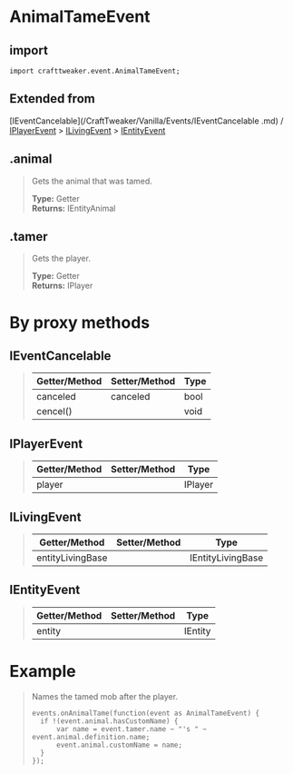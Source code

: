 # AnimalTameEvent

## import
`import crafttweaker.event.AnimalTameEvent;`

## Extended from

[IEventCancelable](/CraftTweaker/Vanilla/Events/IEventCancelable .md) / [IPlayerEvent](/CraftTweaker/Vanilla/Events/IPlayerEvent.md) > [ILivingEvent](/CraftTweaker/Vanilla/Events/ILivingEvent.md) > [IEntityEvent](CraftTweaker/Vanilla/Events/IEntityEvent.md)

## .animal
> Gets the animal that was tamed.
>
> **Type:** Getter  
> **Returns:** IEntityAnimal

## .tamer
> Gets the player.
>
> **Type:** Getter  
> **Returns:** IPlayer

# By proxy methods

## IEventCancelable
> | Getter/Method   | Setter/Method     | Type                  |
> |-----------------|-------------------|-----------------------|
> | canceled        | canceled          | bool                  |
> | cencel()        |                   | void                  |

## IPlayerEvent
> | Getter/Method   | Setter/Method     | Type                  |
> |-----------------|-------------------|-----------------------|
> | player          |                   | IPlayer               |

## ILivingEvent
> | Getter/Method   | Setter/Method     | Type                  |
> |-----------------|-------------------|-----------------------|
> | entityLivingBase|                   | IEntityLivingBase     |

## IEntityEvent
> | Getter/Method   | Setter/Method     | Type                  |
> |-----------------|-------------------|-----------------------|
> | entity          |                   | IEntity               |

# Example
> Names the tamed mob after the player.
>
> ```
> events.onAnimalTame(function(event as AnimalTameEvent) {
>	if !(event.animal.hasCustomName) {
>		var name = event.tamer.name ~ "'s " ~ event.animal.definition.name;
>		event.animal.customName = name;
>	}
> });
> ```